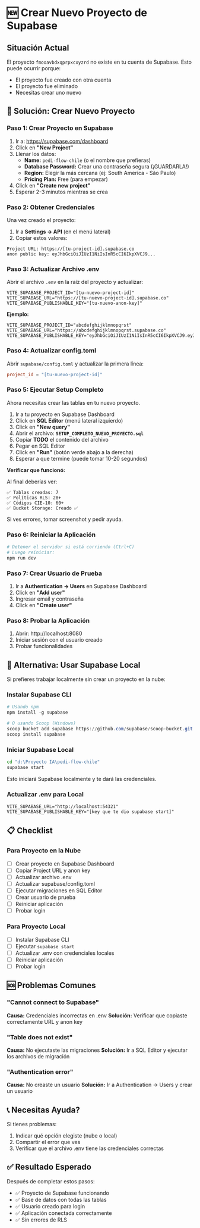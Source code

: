 # 🆕 Crear Nuevo Proyecto de Supabase

## Situación Actual

El proyecto `fmooavbdxqprpxcxyzrd` no existe en tu cuenta de Supabase. Esto puede ocurrir porque:
- El proyecto fue creado con otra cuenta
- El proyecto fue eliminado
- Necesitas crear uno nuevo

## 🎯 Solución: Crear Nuevo Proyecto

### Paso 1: Crear Proyecto en Supabase

1. Ir a: https://supabase.com/dashboard
2. Click en **"New Project"**
3. Llenar los datos:
   - **Name:** `pedi-flow-chile` (o el nombre que prefieras)
   - **Database Password:** Crear una contraseña segura (¡GUARDARLA!)
   - **Region:** Elegir la más cercana (ej: South America - São Paulo)
   - **Pricing Plan:** Free (para empezar)
4. Click en **"Create new project"**
5. Esperar 2-3 minutos mientras se crea

### Paso 2: Obtener Credenciales

Una vez creado el proyecto:

1. Ir a **Settings → API** (en el menú lateral)
2. Copiar estos valores:

```
Project URL: https://[tu-project-id].supabase.co
anon public key: eyJhbGciOiJIUzI1NiIsInR5cCI6IkpXVCJ9...
```

### Paso 3: Actualizar Archivo .env

Abrir el archivo `.env` en la raíz del proyecto y actualizar:

```env
VITE_SUPABASE_PROJECT_ID="[tu-nuevo-project-id]"
VITE_SUPABASE_URL="https://[tu-nuevo-project-id].supabase.co"
VITE_SUPABASE_PUBLISHABLE_KEY="[tu-nuevo-anon-key]"
```

**Ejemplo:**
```env
VITE_SUPABASE_PROJECT_ID="abcdefghijklmnopqrst"
VITE_SUPABASE_URL="https://abcdefghijklmnopqrst.supabase.co"
VITE_SUPABASE_PUBLISHABLE_KEY="eyJhbGciOiJIUzI1NiIsInR5cCI6IkpXVCJ9.eyJpc3MiOiJzdXBhYmFzZSIsInJlZiI6ImFiY2RlZmdoaWprbG1ub3BxcnN0Iiwicm9sZSI6ImFub24iLCJpYXQiOjE3MDAwMDAwMDAsImV4cCI6MjAxNTU4NjAwMH0.xxxxxxxxxxxxxxxxxxxxxxxxxxxxx"
```

### Paso 4: Actualizar config.toml

Abrir `supabase/config.toml` y actualizar la primera línea:

```toml
project_id = "[tu-nuevo-project-id]"
```

### Paso 5: Ejecutar Setup Completo

Ahora necesitas crear las tablas en tu nuevo proyecto.

1. Ir a tu proyecto en Supabase Dashboard
2. Click en **SQL Editor** (menú lateral izquierdo)
3. Click en **"New query"**
4. Abrir el archivo: **`SETUP_COMPLETO_NUEVO_PROYECTO.sql`**
5. Copiar **TODO** el contenido del archivo
6. Pegar en SQL Editor
7. Click en **"Run"** (botón verde abajo a la derecha)
8. Esperar a que termine (puede tomar 10-20 segundos)

**Verificar que funcionó:**

Al final deberías ver:
```
✅ Tablas creadas: 7
✅ Políticas RLS: 28+
✅ Códigos CIE-10: 60+
✅ Bucket Storage: Creado ✅
```

Si ves errores, tomar screenshot y pedir ayuda.

### Paso 6: Reiniciar la Aplicación

```bash
# Detener el servidor si está corriendo (Ctrl+C)
# Luego reiniciar:
npm run dev
```

### Paso 7: Crear Usuario de Prueba

1. Ir a **Authentication → Users** en Supabase Dashboard
2. Click en **"Add user"**
3. Ingresar email y contraseña
4. Click en **"Create user"**

### Paso 8: Probar la Aplicación

1. Abrir: http://localhost:8080
2. Iniciar sesión con el usuario creado
3. Probar funcionalidades

## 🔄 Alternativa: Usar Supabase Local

Si prefieres trabajar localmente sin crear un proyecto en la nube:

### Instalar Supabase CLI

```powershell
# Usando npm
npm install -g supabase

# O usando Scoop (Windows)
scoop bucket add supabase https://github.com/supabase/scoop-bucket.git
scoop install supabase
```

### Iniciar Supabase Local

```bash
cd "d:\Proyecto IA\pedi-flow-chile"
supabase start
```

Esto iniciará Supabase localmente y te dará las credenciales.

### Actualizar .env para Local

```env
VITE_SUPABASE_URL="http://localhost:54321"
VITE_SUPABASE_PUBLISHABLE_KEY="[key que te dio supabase start]"
```

## 📋 Checklist

### Para Proyecto en la Nube
- [ ] Crear proyecto en Supabase Dashboard
- [ ] Copiar Project URL y anon key
- [ ] Actualizar archivo .env
- [ ] Actualizar supabase/config.toml
- [ ] Ejecutar migraciones en SQL Editor
- [ ] Crear usuario de prueba
- [ ] Reiniciar aplicación
- [ ] Probar login

### Para Proyecto Local
- [ ] Instalar Supabase CLI
- [ ] Ejecutar `supabase start`
- [ ] Actualizar .env con credenciales locales
- [ ] Reiniciar aplicación
- [ ] Probar login

## 🆘 Problemas Comunes

### "Cannot connect to Supabase"

**Causa:** Credenciales incorrectas en .env
**Solución:** Verificar que copiaste correctamente URL y anon key

### "Table does not exist"

**Causa:** No ejecutaste las migraciones
**Solución:** Ir a SQL Editor y ejecutar los archivos de migración

### "Authentication error"

**Causa:** No creaste un usuario
**Solución:** Ir a Authentication → Users y crear un usuario

## 📞 Necesitas Ayuda?

Si tienes problemas:
1. Indicar qué opción elegiste (nube o local)
2. Compartir el error que ves
3. Verificar que el archivo .env tiene las credenciales correctas

## ✅ Resultado Esperado

Después de completar estos pasos:
- ✅ Proyecto de Supabase funcionando
- ✅ Base de datos con todas las tablas
- ✅ Usuario creado para login
- ✅ Aplicación conectada correctamente
- ✅ Sin errores de RLS
